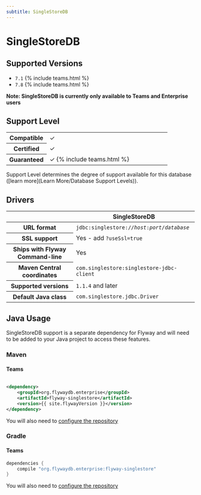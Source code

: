 ```yaml
---
subtitle: SingleStoreDB
---
```


# SingleStoreDB

## Supported Versions

- `7.1` {% include teams.html %}
- `7.8` {% include teams.html %}

**Note: SingleStoreDB is currently only available to Teams and Enterprise users**

## Support Level

<table class="table">
    <tr>
        <th width="25%">Compatible</th>
        <td>&#10003;</td>
    </tr>
    <tr>
        <th width="25%">Certified</th>
        <td>&#10003;</td>
    </tr>
    <tr>
        <th width="25%">Guaranteed</th>
        <td>&#10003; {% include teams.html %}</td>
    </tr>
</table>

Support Level determines the degree of support available for this database ([learn more](Learn More/Database Support Levels)).

## Drivers

<table class="table">
<thead>
<tr>
<th></th>
<th>SingleStoreDB</th>
</tr>
</thead>
<tr>
<th>URL format</th>
<td><code>jdbc:singlestore://<i>host</i>:<i>port</i>/<i>database</i></code></td>
</tr>
<tr>
<th>SSL support</th>
<td>Yes - add <code>?useSsl=true</code></td>
</tr>
<tr>
<th>Ships with Flyway Command-line</th>
<td>Yes</td>
</tr>
<tr>
<th>Maven Central coordinates</th>
<td><code>com.singlestore:singlestore-jdbc-client</code></td>
</tr>
<tr>
<th>Supported versions</th>
<td><code>1.1.4</code> and later</td>
</tr>
<tr>
<th>Default Java class</th>
<td><code>com.singlestore.jdbc.Driver</code></td>
</tr>
</table>

## Java Usage

SingleStoreDB support is a separate dependency for Flyway and will need to be added to your Java project to access these features.

### Maven

#### Teams

```xml

<dependency>
    <groupId>org.flywaydb.enterprise</groupId>
    <artifactId>flyway-singlestore</artifactId>
    <version>{{ site.flywayVersion }}</version>
</dependency>
```
You will also need to [configure the repository](Usage/api-java)
### Gradle

#### Teams

```groovy
dependencies {
    compile "org.flywaydb.enterprise:flyway-singlestore"
}
```
You will also need to [configure the repository](Usage/api-java)
